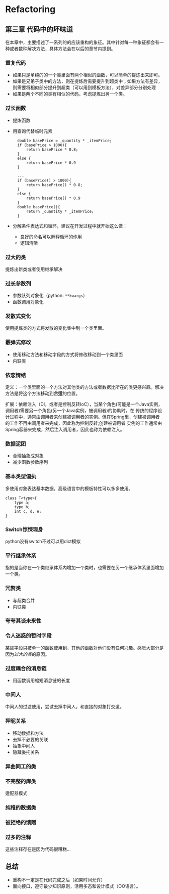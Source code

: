 # Refactoring
## 第三章 代码中的坏味道
在本章中，主要描述了一系列的的应该重构的象征。其中针对每一种象征都会有一种或者数种解决方法，具体方法会在以后的章节内提到。
### 重复代码
* 如果只是单纯的的一个类里面有两个相似的函数，可以简单的提炼出来即可。
* 如果是兄弟子类中的方法，则在提炼后需要提升到超类中；如果方法有差异，则需要将相似部分提升到超类（可以用到模板方法），对差异部分分别处理
* 如果是两个不同的类有相似的代码，考虑提炼出另一个类。

### 过长函数
* 提炼函数
* 用查询代替临时元素
		
		double basePrice = _quantity * _itemPrice;
		if (basePrice > 1000){
			return basePrice * 0.8;
		}
		else {
			return basePrice * 0.9
		}
		
		---
		if (basePrice() > 1000){
			return basePrice() * 0.8;
		}
		else {
			return basePrice() * 0.9
		}
		double basePrice(){
			return _quantity * _itemPrice;
		}
* 分解条件表达式和循环，建议在开发过程中就开始这么做：
	* 良好的命名可以解释循环的作用
	* 逻辑清晰

### 过大的类
提炼出新类或者使用继承解决

### 过长参数列
* 参数队列对象化（python: `**kwargs`）
* 函数调用对象化

### 发散式变化
使用提炼类的方式将发散的变化集中到一个类里面。

### 霰弹式修改
* 使用移动方法和移动字段的方式将修改移动到一个类里面
* 内联类


### 依恋情结
定义：一个类里面的一个方法对其他类的方法或者数据比所在的类更感兴趣。解决方法是将这个方法移动到**合适**的位置。

扩展：依赖注入（DI，或者是控制反转IoC），当某个角色(可能是一个Java实例，调用者)需要另一个角色(另一个Java实例，被调用者)的协助时，在 传统的程序设计过程中，通常由调用者来创建被调用者的实例。但在Spring里，创建被调用者的工作不再由调用者来完成，因此称为控制反转;创建被调用者 实例的工作通常由Spring容器来完成，然后注入调用者，因此也称为依赖注入。

### 数据泥团
* 合理抽象成对象
* 减少函数参数序列

### 基本类型偏执
多使用对象表达基本数据，高级语言中的模板特性可以多多使用。
	
	class T<type>{
		type a;
		type b;
		int c, d, e;
	}
	
### Switch惊悚现身
python没有switch不过可以用dict模拟

### 平行继承体系
指的是当你在一个类继承体系内增加一个类时，也需要在另一个继承体系里面增加一个类。

### 冗赘类
* 与超类合并
* 内联类

### 夸夸其谈未来性
### 令人迷惑的暂时字段
某些字段只被单一的函数使用到，其他的函数对他们没有任何兴趣。感觉大部分是因为*过大的类*的原因。

### 过度耦合的消息链
* 用函数调用缩短消息链的长度

### 中间人
中间人的过渡使用，尝试去掉中间人，和直接的对象打交道。

### 狎昵关系
* 移动数据和方法
* 去掉不必要的关联
* 抽象中间人
* 隐藏委托关系

### 异曲同工的类
### 不完整的库类
适配器模式

### 纯稚的数据类
### 被拒绝的馈赠
### 过多的注释
这些注释存在是因为代码很糟糕...

## 总结
* 重构不一定是在代码完成之后（如果时间允许）
* 面向接口，遵守最少知识原则，活用多态和设计模式（OO语言）。
